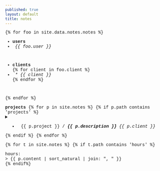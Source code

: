 ```yaml
---
published: true
layout: default
title: notes
---
```

 
<div style="font-family: courier new" class="col12 pad1">
  
{% for foo in site.data.notes.notes %}    
  
  <div> <!--users-->
    <ul>
      <li><strong>users</strong></li>
      <li><em>&nbsp;{{ foo.user }}</em></li>
    </ul>
    <br>
  </div>  
  
  <div> <!--clients-->
    <ul>
      <li><strong>clients</strong></li>
      {% for client in foo.client %}
      <li><em>&nbsp;* {{ client }}</em></li>
      {% endfor %}  
    </ul>
    <br>
  </div>

{% endfor %}  
  
  <div> <!--projects-->
    <strong>projects</strong>
    {% for p in site.notes %}
    {% if p.path contains 'projects' %}
    <details>     
      <summary>
        <ul>
          <li>&nbsp;{{ p.project }}&nbsp;/<strong><em>&nbsp;{{ p.description }}</em></strong>&nbsp;<em class='fr'>{{ p.client }}&nbsp;</em></li>
        </ul>
      </summary>   
      <br>
      {{ p.todo | markdownify }}
      <br>
      {% if p.content.size > 10 %}
      <details>
        <summary>
          <span>&nbsp;&nbsp;notes&nbsp;></span><span class='fr'>*&nbsp;</span>
        </summary>
          <br>
          {{ p.content | markdownify }}
      </details>
      {% endif %}
      <br>
      <hr>
    </details>
    {% endif %}
    {% endfor %}
  </div>
  
  {% for t in site.notes %}
  {% if t.path contains 'hours' %}
  <div>
    hours:
    <br>>  
    {{ p.content | sort_natural | join: ", " }}
  </div>
  {% endif%}
  
  
</div>
